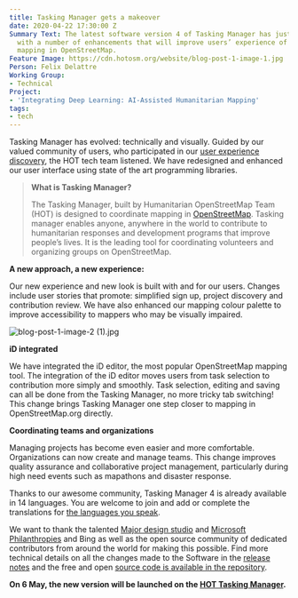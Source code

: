 ```yaml
---
title: Tasking Manager gets a makeover
date: 2020-04-22 17:30:00 Z
Summary Text: The latest software version 4 of Tasking Manager has just been released
  with a number of enhancements that will improve users’ experience of collaborative
  mapping in OpenStreetMap.
Feature Image: https://cdn.hotosm.org/website/blog-post-1-image-1.jpg
Person: Felix Delattre
Working Group:
- Technical
Project:
- 'Integrating Deep Learning: AI-Assisted Humanitarian Mapping'
tags:
- tech
---
```


Tasking Manager has evolved: technically and visually. Guided by our valued community of users, who participated in our [user experience discovery](https://www.hotosm.org/updates/tasking-manager-design-discovery/), the HOT tech team listened. We have redesigned and enhanced our user interface using state of the art programming libraries.

> **What is Tasking Manager?**
>
> The Tasking Manager, built by Humanitarian OpenStreetMap Team (HOT) is designed to coordinate mapping in [OpenStreetMap](https://openstreetmap.org). Tasking manager enables anyone, anywhere in the world to contribute to humanitarian responses and development programs that improve people’s lives. It is the leading tool for coordinating volunteers and organizing groups on OpenStreetMap.

**A new approach, a new experience:**

Our new experience and new look is built with and for our users. Changes include user stories that promote: simplified sign up, project discovery and contribution review. We have also enhanced our mapping colour palette to improve accessibility to mappers who may be visually impaired.

![blog-post-1-image-2 (1).jpg](https://cdn.hotosm.org/website/blog-post-1-image-2+(1).jpg)

**iD integrated**

We have integrated the iD editor, the most popular OpenStreetMap mapping tool. The integration of the iD editor moves users from task selection to contribution more simply and smoothly. Task selection, editing and saving can all be done from the Tasking Manager, no more tricky tab switching! This change brings Tasking Manager one step closer to mapping in OpenStreetMap.org directly.

**Coordinating teams and organizations**

Managing projects has become even easier and more comfortable. Organizations can now create and manage teams. This change improves quality assurance and collaborative project management, particularly during high need events such as mapathons and disaster response.

Thanks to our awesome community, Tasking Manager 4 is already available in 14 languages. You are welcome to join and add or complete the translations for [the languages you speak](https://github.com/hotosm/tasking-manager/blob/deployment/redesign-tasking-manager/docs/contributing-translation.md).

We want to thank the talented [Major design studio](http://wegomajor.com/) and [Microsoft Philanthropies](https://www.microsoft.com/en-us/corporate-responsibility) and Bing  as well as the open source community of dedicated contributors from around the world for making this possible. Find more technical details on all the changes made to the Software in the [release notes](https://github.com/hotosm/tasking-manager/releases/tag/v4.0.0) and the free and open [source code is available in the repository](https://github.com/hotosm/tasking-manager).

**On 6 May, the new version will be launched on the [HOT Tasking Manager](https://tasks.hotosm.org).**
